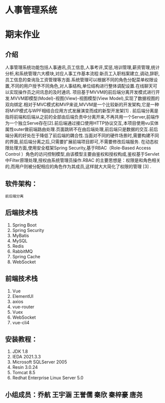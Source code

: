 # 人事管理系统
# 期末作业
## 介绍

人事管理系统功能包括人事通讯,员工信息,人事考评,奖惩,培训管理,薪资管理,统计分析,和系统管理六大模块,对应人事工作基本流程:新员工入职档案建立,调动,辞职,员工信息的查询及工资管理等方面.系统管理可以根据不同的角色分配菜单权限设置,不同的用户授予不同角色,对人事结构,单位结构进行整体调配设置.在线聊天可以实现操作员之间讯息的及时通讯.
项目基于MVVM的前后端分离开发模式进行开发.MVVM即模型(Model)-视图(View)-视图模型(View Model),实现了数据视图的双向绑定.相对于MVC模式和MVP来说,MVVM是一个比较新的开发架构,它是一种将MVP模式与WPF相结合应用方式发展演变而成的新型开发架[1] .
前后端分离是指将前端和后端从之前的全部由后端负责中分离开来,不再共用一个Server,前端作为一个独立Serve存在[2].前后端通过接口使用HTTP协议交互,本项目使用vu实体属性outer做前端路由处理.页面跳转不在由后端处理,前后端只是数据的交互.前后端分离的好处在于降低了前后端的耦合性.当面对不同的硬件场景时,需要构建不同的界面,前后端分离之后,只需要扩展前端项目即可,不需要修改后端服务.
在动态权限处理方面,使用安全框架Spring Security,基于RBAC（Role-Based Access Control ）角色的访问控制模型,由该模型主要由鉴权和授权构成,鉴权基于Servlet中Filter原理处理,授权由系统管理员操作.RBAC 的主要思想是：权限是和角色相关的,而用户则被分配相应的角色作为其成员,这样就大大简化了权限的管理 [3] .

## 软件架构：
    前后端分离
## 后端技术栈

1. Spring Boot
2. Spring Security
3. MyBatis
4. MySQL
5. Redis
6. RabbitMQ
7. Spring Cache
8. WebSocket

## 前端技术栈

1. Vue
2. ElementUI
3. axios
4. vue-router
5. Vuex
6. WebSocket
7. vue-cli4

## 安装教程：

1. JDK 1.8
2. IEDA 2021.3.3
3. Microsoft SQLServer 2005
4. Resin 3.0.24
5. Tomcat 8.5
6. Redhat Enterprise Linux Server 5.0





## 小组成员：乔航 王宇涵 王誉儒 秦欣 秦梓豪 唐尧
